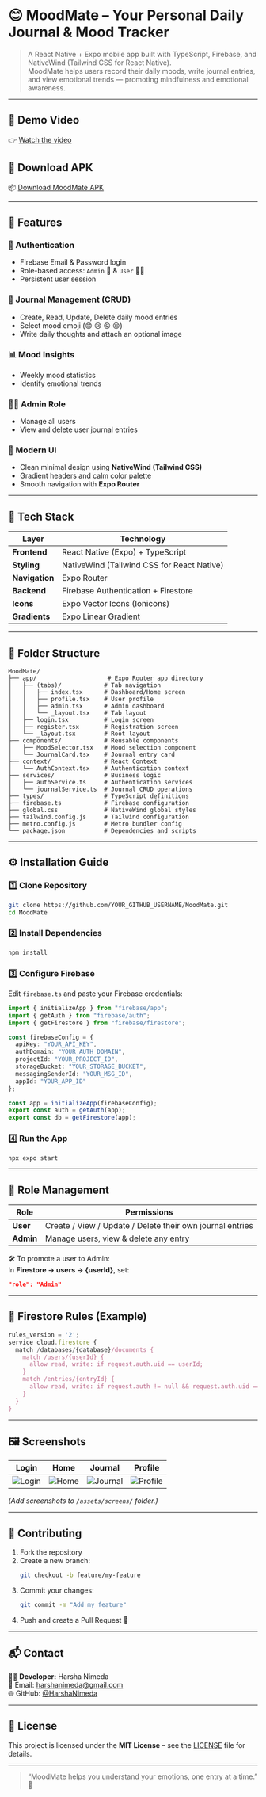 # 😊 MoodMate – Your Personal Daily Journal & Mood Tracker  

> A React Native + Expo mobile app built with TypeScript, Firebase, and NativeWind (Tailwind CSS for React Native).  
> MoodMate helps users record their daily moods, write journal entries, and view emotional trends — promoting mindfulness and emotional awareness.  

---

## 🎥 Demo Video  
👉 [Watch the video](https://drive.google.com/file/d/1oz_idZd_iIHNhQs9CyY6tuPEsIphjWwK/view?usp=sharing)  

## 📱 Download APK  
📦 [Download MoodMate APK](https://expo.dev/accounts/harsha2631/)  

---

## 🚀 Features  

### 👤 Authentication  
- Firebase Email & Password login  
- Role-based access: `Admin` 👑 & `User` 🙋‍♂️  
- Persistent user session  

### 📝 Journal Management (CRUD)  
- Create, Read, Update, Delete daily mood entries  
- Select mood emoji (😊 😢 😡 😌)  
- Write daily thoughts and attach an optional image  

### 📊 Mood Insights  
- Weekly mood statistics  
- Identify emotional trends  

### 🧑‍💼 Admin Role  
- Manage all users  
- View and delete user journal entries  

### 💅 Modern UI  
- Clean minimal design using **NativeWind (Tailwind CSS)**  
- Gradient headers and calm color palette  
- Smooth navigation with **Expo Router**

---

## 🧠 Tech Stack  

| Layer | Technology |
|-------|-------------|
| **Frontend** | React Native (Expo) + TypeScript |
| **Styling** | NativeWind (Tailwind CSS for React Native) |
| **Navigation** | Expo Router |
| **Backend** | Firebase Authentication + Firestore |
| **Icons** | Expo Vector Icons (Ionicons) |
| **Gradients** | Expo Linear Gradient |

---

## 📂 Folder Structure  

```
MoodMate/
├── app/                    # Expo Router app directory
│   ├── (tabs)/            # Tab navigation
│   │   ├── index.tsx      # Dashboard/Home screen
│   │   ├── profile.tsx    # User profile
│   │   ├── admin.tsx      # Admin dashboard
│   │   └── _layout.tsx    # Tab layout
│   ├── login.tsx          # Login screen
│   ├── register.tsx       # Registration screen
│   └── _layout.tsx        # Root layout
├── components/            # Reusable components
│   ├── MoodSelector.tsx   # Mood selection component
│   └── JournalCard.tsx    # Journal entry card
├── context/               # React Context
│   └── AuthContext.tsx    # Authentication context
├── services/              # Business logic
│   ├── authService.ts     # Authentication services
│   └── journalService.ts  # Journal CRUD operations
├── types/                 # TypeScript definitions
├── firebase.ts            # Firebase configuration
├── global.css             # NativeWind global styles
├── tailwind.config.js     # Tailwind configuration
├── metro.config.js        # Metro bundler config
└── package.json           # Dependencies and scripts
```

---

## ⚙️ Installation Guide  

### 1️⃣ Clone Repository  
```bash
git clone https://github.com/YOUR_GITHUB_USERNAME/MoodMate.git
cd MoodMate
```

### 2️⃣ Install Dependencies  
```bash
npm install
```

### 3️⃣ Configure Firebase  
Edit `firebase.ts` and paste your Firebase credentials:
```ts
import { initializeApp } from "firebase/app";
import { getAuth } from "firebase/auth";
import { getFirestore } from "firebase/firestore";

const firebaseConfig = {
  apiKey: "YOUR_API_KEY",
  authDomain: "YOUR_AUTH_DOMAIN",
  projectId: "YOUR_PROJECT_ID",
  storageBucket: "YOUR_STORAGE_BUCKET",
  messagingSenderId: "YOUR_MSG_ID",
  appId: "YOUR_APP_ID"
};

const app = initializeApp(firebaseConfig);
export const auth = getAuth(app);
export const db = getFirestore(app);
```

### 4️⃣ Run the App  
```bash
npx expo start
```

---

## 👑 Role Management  

| Role | Permissions |
|------|--------------|
| **User** | Create / View / Update / Delete their own journal entries |
| **Admin** | Manage users, view & delete any entry |

🛠 To promote a user to Admin:  
In **Firestore → users → {userId}**, set:
```json
"role": "Admin"
```

---

## 🔐 Firestore Rules (Example)
```js
rules_version = '2';
service cloud.firestore {
  match /databases/{database}/documents {
    match /users/{userId} {
      allow read, write: if request.auth.uid == userId;
    }
    match /entries/{entryId} {
      allow read, write: if request.auth != null && request.auth.uid == resource.data.userId;
    }
  }
}
```

---

## 🖼️ Screenshots  

| Login | Home | Journal | Profile |
|-------|------|----------|----------|
| ![Login](assets/screens/login.png) | ![Home](assets/screens/home.png) | ![Journal](assets/screens/journal.png) | ![Profile](assets/screens/profile.png) |

*(Add screenshots to `/assets/screens/` folder.)*

---

## 🤝 Contributing  

1. Fork the repository  
2. Create a new branch:  
   ```bash
   git checkout -b feature/my-feature
   ```  
3. Commit your changes:  
   ```bash
   git commit -m "Add my feature"
   ```  
4. Push and create a Pull Request 🎉  

---

## 📬 Contact  

👨‍💻 **Developer:** Harsha Nimeda  
📧 Email: harshanimeda@gmail.com  
🌐 GitHub: [@HarshaNimeda](https://github.com/YOUR_GITHUB_USERNAME)

---

## 🧾 License  

This project is licensed under the **MIT License** – see the [LICENSE](LICENSE) file for details.

---

> “MoodMate helps you understand your emotions, one entry at a time.” 💙
